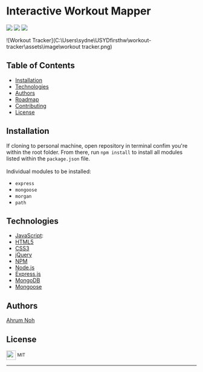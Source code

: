 # Interactive Workout Mapper
<p><img src="https://img.shields.io/badge/JavaScript-56.6%25-blue?style=flat&logo=javascript"> <img src="https://img.shields.io/badge/CSS3-24.1%25-blue?style=flat&logo=css3"> <img src="https://img.shields.io/badge/HTML5-19.3%25-blue?style=flat&logo=html5"> </p>


![Workout Tracker](C:\Users\sydne\USYDfirsthw\workout-tracker\assets\image\workout tracker.png)
  
 

  ## Table of Contents
  * [Installation](#installation)
  * [Technologies](#technologies)
  * [Authors](#authors)
  * [Roadmap](#roadmap)
  * [Contributing](#contributing)
  * [License](#license)
  
  ## Installation
  If cloning to personal machine, open repository in terminal confim you're within the root folder. From there, run ```npm install``` to install all modules listed within the ```package.json``` file.<br>
  <br>
  Individual modules to be installed:<br>
  * ```express```<br>
  * ```mongoose```<br>
  * ```morgan```<br>
  * ```path```<br>
  
  ## Technologies
  * <a href="www.javascript.com" target="_blank">JavaScript</a>:
  * <a href="https://developer.mozilla.org/en-US/docs/Web/Guide/HTML/HTML5" target="_blank">HTML5</a>
  * <a href="http://www.css3.info/" target="_blank">CSS3</a>
  * <a href="www.jquery.com" target="_blank">jQuery</a>
  * <a href="www.npmjs.com" target="_blank">NPM</a>
  * <a href="https://nodejs.org/en/" target="_blank">Node.js</a>
  * <a href="https://expressjs.com/" target="_blank">Express.js</a>
  * <a href="https://www.mongodb.com/" target="_blank">MongoDB</a>
  * <a href="https://mongoosejs.com/" target="_blank">Mongoose</a>

  
  ## Authors
  <a href="www.https://github.com/ahrumnoh" target="_blank">Ahrum Noh</a>
  

  ## License
  
  <sub><img width="25px" src="https://user-images.githubusercontent.com/69367907/110377669-ae830e80-8022-11eb-8b8e-483f4ac522df.png"></sub> <sup>MIT</sup>
  
  ---
  
